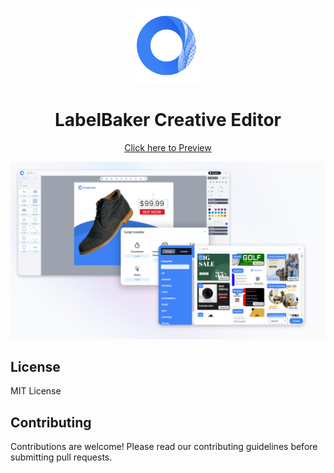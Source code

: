 <p align="center">
  <img width="100" src="public/logo.svg" />
  <h1 align="center">LabelBaker Creative Editor</h1>
  <div align="center"><a target="_blank" href="https://prappo.github.io/labelbaker-creative-editor/">Click here to Preview</a></div>
</p>

<img src="public/Poster.png" />


## License

MIT License

## Contributing

Contributions are welcome! Please read our contributing guidelines before submitting pull requests.
